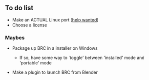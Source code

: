 ## To do list


- Make an ACTUAL Linux port ([help wanted](https://github.com/RedRaptor93/BlenderRenderController/issues/4))
- Choose a license

### Maybes

- Package up BRC in a installer on Windows
	- If so, have some way to 'toggle' between 'installed' mode and 'portable' mode

- Make a plugin to launch BRC from Blender